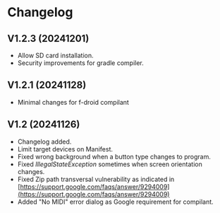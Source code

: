 # Changelog
## V1.2.3 (20241201)
* Allow SD card installation.
* Security improvements for gradle compiler.

## V1.2.1 (20241128)
* Minimal changes for f-droid compilant

## V1.2 (20241126)
* Changelog added.
* Limit target devices on Manifest.
* Fixed wrong background when a button type changes to program.
* Fixed *IllegalStateException* sometimes when screen orientation changes.
* Fixed Zip path transversal vulnerability as indicated in
[https://support.google.com/faqs/answer/9294009](https://support.google.com/faqs/answer/9294009)
* Added "No MIDI" error dialog as Google requirement for compilant.